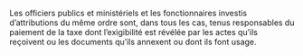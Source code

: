 Les officiers publics et ministériels et les fonctionnaires investis d’attributions du même ordre sont, dans tous les cas, tenus responsables du paiement de la taxe dont l’exigibilité est révélée par les actes qu’ils reçoivent ou les documents qu’ils annexent ou dont ils font usage.